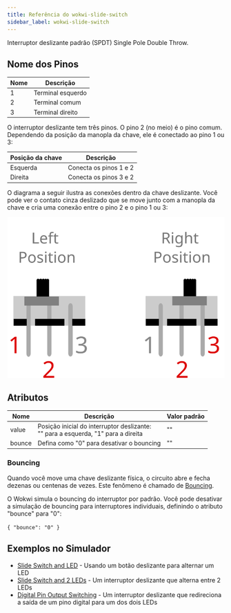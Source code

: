 ```yaml
---
title: Referência do wokwi-slide-switch
sidebar_label: wokwi-slide-switch
---
```


Interruptor deslizante padrão (SPDT) Single Pole Double Throw.

<wokwi-slide-switch />

## Nome dos Pinos

| Nome | Descrição         |
| ---- | ----------------- |
| 1    | Terminal esquerdo |
| 2    | Terminal comum    |
| 3    | Terminal direito  |

O interruptor deslizante tem três pinos. O pino 2 (no meio) é o pino comum. Dependendo da posição
da manopla da chave, ele é conectado ao pino 1 ou 3:

| Posição da chave | Descrição              |
| ---------------- | ---------------------- |
| Esquerda         | Conecta os pinos 1 e 2 |
| Direita          | Conecta os pinos 3 e 2 |

O diagrama a seguir ilustra as conexões dentro da chave deslizante. Você pode ver o contato cinza deslizado
que se move junto com a manopla da chave e cria uma conexão entre o pino 2 e o pino 1 ou 3:

![Diagrama de conexão do interruptor deslizante](wokwi-slide-switch-diagram.svg)

## Atributos

| Nome   | Descrição                                                                             | Valor padrão |
| ------ | ------------------------------------------------------------------------------------- | ------------ |
| value  | Posição inicial do interruptor deslizante:<br/>"" para a esquerda, "1" para a direita | ""           |
| bounce | Defina como "0" para desativar o bouncing                                             | ""           |

### Bouncing

Quando você move uma chave deslizante física, o circuito abre e fecha dezenas ou centenas de vezes.
Este fenômeno é chamado de [Bouncing](wokwi-pushbutton#bouncing).

O Wokwi simula o bouncing do interruptor por padrão. Você pode desativar a simulação de bouncing para interruptores individuais, definindo o atributo "bounce" para "0":

`{ "bounce": "0" }`

## Exemplos no Simulador

- [Slide Switch and LED](https://wokwi.com/arduino/projects/288276100805558797) - Usando um botão deslizante para alternar um LED
- [Slide Switch and 2 LEDs](https://wokwi.com/arduino/projects/288278249939665421) - Um interruptor deslizante que alterna entre 2 LEDs
- [Digital Pin Output Switching](https://wokwi.com/arduino/projects/292033853022798344) - Um interruptor deslizante que redireciona a saída de um pino digital para um dos dois LEDs
